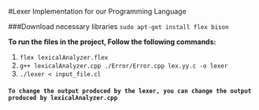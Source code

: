 #Lexer Implementation for our Programming Language

###Download necessary libraries
`sudo apt-get install flex bison`

**To run the files in the project, Follow the following commands:**
1. `flex lexicalAnalyzer.flex`
1. `g++ lexicalAnalyzer.cpp ./Error/Error.cpp lex.yy.c -o lexer`
2. `./lexer < input_file.cl`

#### `To change the output produced by the lexer, you can change the output produced by lexicalAnalyzer.cpp`
